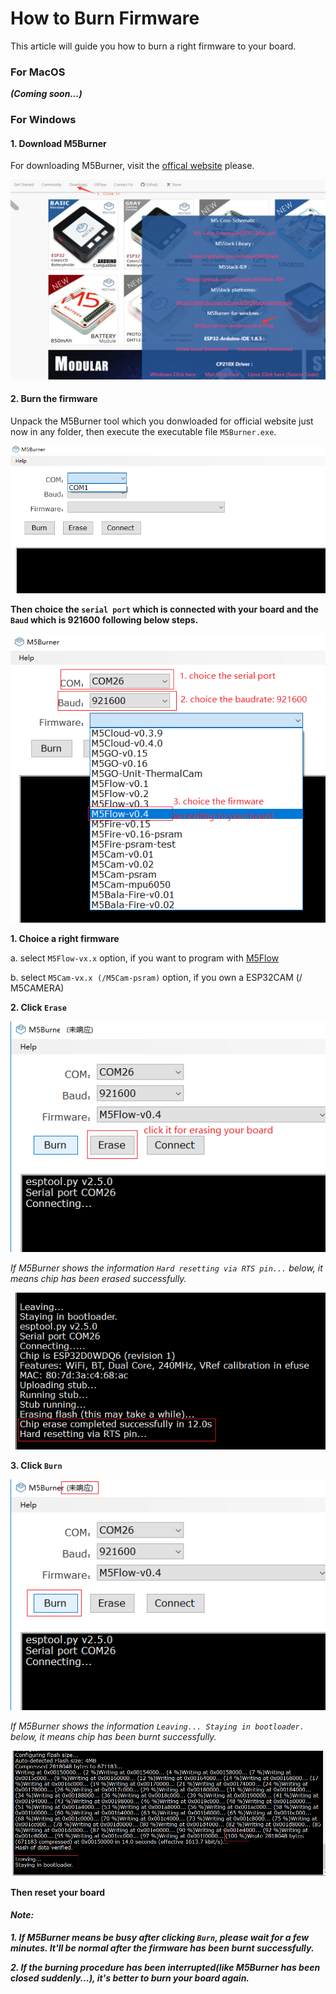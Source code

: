 # How to Burn Firmware

This article will guide you how to burn a right firmware to your board.

### For MacOS

***(Coming soon...)***

### For Windows

#### 1. Download M5Burner

For downloading M5Burner, visit the [offical website](http://www.m5stack.com) please.

![image](../../_static/getting_started_pics/download_M5Burner.png)

#### 2. Burn the firmware

Unpack the M5Burner tool which you donwloaded for official website just now in any folder, then execute the executable file `M5Burner.exe`.

![image](../../_static/getting_started_pics/burn_firmware_01.png)


**Then choice the `serial port` which is connected with your board and the `Baud` which is 921600 following below steps.**

![image](../../_static/getting_started_pics/burn_firmware_02.png)

**1. Choice a right firmware**

a. select `M5Flow-vx.x` option, if you want to program with [M5Flow](http://flow.m5stack.com)

b. select `M5Cam-vx.x (/M5Cam-psram)` option, if you own a ESP32CAM (/ M5CAMERA)

**2. Click `Erase`**

![image](../../_static/getting_started_pics/burn_firmware_06.png)

*If M5Burner shows the information `Hard resetting via RTS pin...` below, it means chip has been erased successfully.*

![image](../../_static/getting_started_pics/burn_firmware_04.png)


**3. Click `Burn`**

![image](../../_static/getting_started_pics/burn_firmware_03.png)

*If M5Burner shows the information `Leaving... Staying in bootloader.` below, it means chip has been burnt successfully.*

![image](../../_static/getting_started_pics/burn_firmware_05.png)

**Then reset your board**

#### ***Note:***
***1. If M5Burner means be busy after clicking `Burn`, please wait for a few minutes. It'll be normal after the firmware has been burnt successfully.***

***2. If the burning procedure has been interrupted(like M5Burner has been closed suddenly...), it's better to burn your board again.***